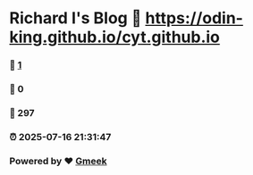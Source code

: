 # Richard Ⅰ's Blog :link: https://odin-king.github.io/cyt.github.io 
### :page_facing_up: [1](https://odin-king.github.io/cyt.github.io/tag.html) 
### :speech_balloon: 0 
### :hibiscus: 297 
### :alarm_clock: 2025-07-16 21:31:47 
### Powered by :heart: [Gmeek](https://github.com/Meekdai/Gmeek)

